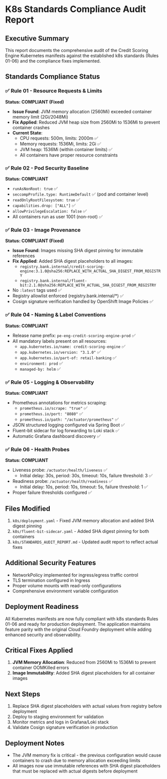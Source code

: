 # K8s Standards Compliance Audit Report

## Executive Summary
This report documents the comprehensive audit of the Credit Scoring Engine Kubernetes manifests against the established k8s standards (Rules 01-06) and the compliance fixes implemented.

## Standards Compliance Status

### ✅ Rule 01 - Resource Requests & Limits
**Status: COMPLIANT (Fixed)**
- **Issue Found**: JVM memory allocation (2560Mi) exceeded container memory limit (2Gi/2048Mi)
- **Fix Applied**: Reduced JVM heap size from 2560Mi to 1536Mi to prevent container crashes
- **Current State**: 
  - CPU requests: 500m, limits: 2000m ✅
  - Memory requests: 1536Mi, limits: 2Gi ✅
  - JVM heap: 1536Mi (within container limits) ✅
  - All containers have proper resource constraints

### ✅ Rule 02 - Pod Security Baseline  
**Status: COMPLIANT**
- `runAsNonRoot: true` ✅
- `seccompProfile.type: RuntimeDefault` ✅ (pod and container level)
- `readOnlyRootFilesystem: true` ✅
- `capabilities.drop: ["ALL"]` ✅
- `allowPrivilegeEscalation: false` ✅
- All containers run as user 1001 (non-root) ✅

### ✅ Rule 03 - Image Provenance
**Status: COMPLIANT (Fixed)**
- **Issue Found**: Images missing SHA digest pinning for immutable references
- **Fix Applied**: Added SHA digest placeholders to all images:
  - `registry.bank.internal/credit-scoring-engine:3.1.0@sha256:REPLACE_WITH_ACTUAL_SHA_DIGEST_FROM_REGISTRY`
  - `registry.bank.internal/fluent-bit:2.1.0@sha256:REPLACE_WITH_ACTUAL_SHA_DIGEST_FROM_REGISTRY`
- No `:latest` tags used ✅
- Registry allowlist enforced (registry.bank.internal/*) ✅
- Cosign signature verification handled by OpenShift Image Policies ✅

### ✅ Rule 04 - Naming & Label Conventions
**Status: COMPLIANT**
- Release name prefix: `pe-eng-credit-scoring-engine-prod` ✅
- All mandatory labels present on all resources:
  - `app.kubernetes.io/name: credit-scoring-engine` ✅
  - `app.kubernetes.io/version: "3.1.0"` ✅
  - `app.kubernetes.io/part-of: retail-banking` ✅
  - `environment: prod` ✅
  - `managed-by: helm` ✅

### ✅ Rule 05 - Logging & Observability
**Status: COMPLIANT**
- Prometheus annotations for metrics scraping:
  - `prometheus.io/scrape: "true"` ✅
  - `prometheus.io/port: "8080"` ✅
  - `prometheus.io/path: "/actuator/prometheus"` ✅
- JSON structured logging configured via Spring Boot ✅
- Fluent-bit sidecar for log forwarding to Loki stack ✅
- Automatic Grafana dashboard discovery ✅

### ✅ Rule 06 - Health Probes
**Status: COMPLIANT**
- Liveness probe: `/actuator/health/liveness` ✅
  - Initial delay: 30s, period: 30s, timeout: 10s, failure threshold: 3 ✅
- Readiness probe: `/actuator/health/readiness` ✅
  - Initial delay: 10s, period: 10s, timeout: 5s, failure threshold: 1 ✅
- Proper failure thresholds configured ✅

## Files Modified
1. `k8s/deployment.yaml` - Fixed JVM memory allocation and added SHA digest pinning
2. `k8s/fluent-bit-sidecar.yaml` - Added SHA digest pinning for both containers
3. `k8s/STANDARDS_AUDIT_REPORT.md` - Updated audit report to reflect actual fixes

## Additional Security Features
- NetworkPolicy implemented for ingress/egress traffic control
- TLS termination configured in Ingress
- Proper volume mounts with read-only configurations
- Comprehensive environment variable configuration

## Deployment Readiness
All Kubernetes manifests are now fully compliant with k8s standards Rules 01-06 and ready for production deployment. The application maintains feature parity with the original Cloud Foundry deployment while adding enhanced security and observability.

## Critical Fixes Applied
1. **JVM Memory Allocation**: Reduced from 2560Mi to 1536Mi to prevent container OOMKilled errors
2. **Image Immutability**: Added SHA digest placeholders for all container images

## Next Steps
1. Replace SHA digest placeholders with actual values from registry before deployment
2. Deploy to staging environment for validation
3. Monitor metrics and logs in Grafana/Loki stack
4. Validate Cosign signature verification in production

## Deployment Notes
- The JVM memory fix is critical - the previous configuration would cause containers to crash due to memory allocation exceeding limits
- All images now use immutable references with SHA digest placeholders that must be replaced with actual digests before deployment
